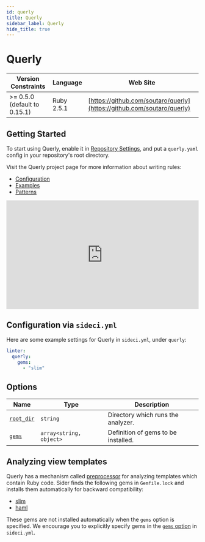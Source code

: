 ```yaml
---
id: querly
title: Querly
sidebar_label: Querly
hide_title: true
---
```


# Querly

| Version Constraints | Language | Web Site |
| ----------------- | -------- | -------- |
| >= 0.5.0 (default to 0.15.1) | Ruby 2.5.1 | [https://github.com/soutaro/querly](https://github.com/soutaro/querly) |

## Getting Started

To start using Querly, enable it in [Repository Settings](../../getting-started/repository-settings.md),
and put a `querly.yaml` config in your repository's root directory.

Visit the Querly project page for more information about writing rules:

* [Configuration](https://github.com/soutaro/querly/blob/master/manual/configuration.md)
* [Examples](https://github.com/soutaro/querly/blob/master/manual/examples.md)
* [Patterns](https://github.com/soutaro/querly/blob/master/manual/patterns.md)

<div style="position:relative;padding-top:56.25%;">
  <iframe src="https://www.youtube.com/embed/WtHmNuWJzPA" frameborder="0" allowfullscreen
    style="position:absolute;top:0;left:0;width:100%;height:100%;"></iframe>
</div>

## Configuration via `sideci.yml`

Here are some example settings for Querly in `sideci.yml`, under `querly`:

```yaml:sideci.yml
linter:
  querly:
    gems:
      - "slim"
```

## Options

| Name | Type | Description |
| ---- | ---- | ----------- |
| [`root_dir`](../../getting-started/custom-configuration.md#root-dir-option) | `string` | Directory which runs the analyzer. |
| [`gems`](../../getting-started/custom-configuration.md#gems-option) | `array<string, object>` | Definition of gems to be installed. |

## Analyzing view templates

Querly has a mechanism called [preprocessor](https://github.com/soutaro/querly/blob/master/manual/configuration.md#preprocessor) for analyzing templates which contain Ruby code.
Sider finds the following gems in `Gemfile.lock` and installs them automatically for backward compatibility:

- [slim](https://github.com/slim-template/slim)
- [haml](https://github.com/haml/haml)

These gems are not installed automatically when the `gems` option is specified. We encourage you to explicitly specify gems in the [`gems` option](../../getting-started/custom-configuration.md#gems-option) in `sideci.yml`.
